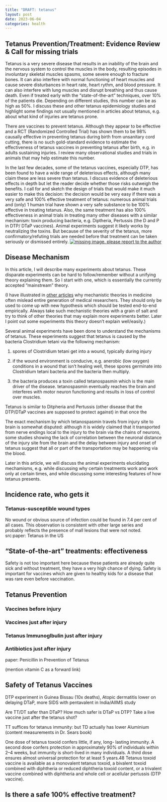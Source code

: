 ```yaml
---
title: "DRAFT: tetanus"
layout: post
date: 2023-06-04
categories: health
---
```

## Tetanus Prevention/Treatment: Evidence Review & Call for missing trials
Tetanus is a very severe disease that results in an inability of the brain and the nervous system to control the muscles in the body, resulting episodes in involuntary skeletal muscles spasms, some severe enough to fracture bones.
It can also interfere with normal functioning of heart muscles and cause severe disturbances in heart rate, heart rythm, and blood pressure. It can also interfere with lung muscles and disrupt breathing and thus cause death.
Even if treated early with the “state-of-the-art” techniques, over 10% of the patients die.
Depending on different studies, this number can be as high as 50%.
I discuss these and other tetanus epidemiology studies and highlight some findings not usually mentioned in articles about tetanus, e.g. about what kind of injuries are tetanus prone.


There are vaccines to prevent tetanus.
Although they appear to be effective and a RCT (Randomized Controlled Trial) has shown them to be 98% causally effective in preventing tetanus during birth from unsanitary cord cutting, there is no such gold-standard evidence to estimate the effectiveness of tetanus vaccines in preventing tetanus after birth, e.g. in adults sustaining injuries.
I review many observational studies and trials in animals that may help estimate this number.

In the last few decades, some of the tetanus vaccines, especially DTP, has been found to have a wide range of deleterious effects, although many claim these are less severe than tetanus.
I discuss evidence of deleterious effects in depth but let the reader decide whether those risks outweigh the benefits.
I call for and sketch the design of trials that would make it much easier to make this decision: the decision would be very easy if there was a very safe and 100% effective treatment of tetanus: numerous animal trials and (only) 1 human trial have shown a very safe substance to be 100% effective in treating tetanus.
Also, the same treatment has also 100% effectiveness in animal trials in treating many other diseases with a similar mechanism: toxin producing bacteria, e.g. Diptheria, Pertussis (the D and P in DTP/ DTaP vaccines). Animal experiments suggest it likely works by neutralizing the toxins.
But because of the severity of the tetanus, more confirmatory/refuting trials are needed before that treatment can be taken seriously or dismissed entirely.
[![missing image. please report to the author](/decoding-human-body/images/tetanus/opisthotonus.jpg)](https://en.wikipedia.org/wiki/Opisthotonus#/media/File:Opisthotonus_in_a_patient_suffering_from_tetanus_-_Painting_by_Sir_Charles_Bell_-_1809.jpg)

## Disease Mechanism

In this article, I will describe many experiments about tetanus. These disparate experiments can be hard to follow/remember without a unifying theory explaining them. So I start with one, which is essentially the currently accepted “mainstream” theory.

(I have illustrated in [other articles](/decoding-human-body/health/biomarkers/2020/04/04/biomarkers-and-causality.html) why mechanistic theories in medicine often mislead entire generation of medical researchers. They should only be used to come up with new hypothesis which should be tested end-to-end empirically. Always take such mechanistic theories with a grain of salt and try to think of other theories that may explain more experiments better. Later I point out some experiments this theory doesn’t explain well/easily.)

Several animal experiments have been done to understand the mechanisms of tetanus. These experiments suggest that tetanus is caused by the bacteria Clostridium tetani via the following mechanism:

1. spores of Clostridium tetani get into a wound, typically during injury

2. if the wound environment is conducive, e.g. anerobic (low oxygen) conditions in a wound that isn’t healing well, these spores germinate into Clostridium tetani bacteria and the bacteria then multiply.

3. the bacteria produces a toxin called tetanospasmin which is the main driver of the disease. tetanospasmin eventually reaches the brain and interferes with motor neuron functioning and results in loss of control over muscles.

Tetanus is similar to Ditpheria and Pertussis (other disease that the DTP/DTaP vaccines are supposed to protect against) in that once the

The exact mechanism by which tetanospasmin travels from injury site to brain is somewhat disputed: although it is widely claimed that it transported from nerve endings local to the injury to the brain via the chains of neurons, some studies showing the lack of correlation between the neuronal distance of the injury site from the brain and the delay between injury and onset of tetanus suggest that all or part of the transportation may be happening via the blood.

Later in this article, we will discuss the animal experiments elucidating mechamisms, e.g. while discussing why certain treatments work and work only at certain times, and while discussing some interesting features of how tetanus presents.

## Incidence rate, who gets it

### Tetanus-susceptible wound types

No wound or obvious source of
infection could be found in 7.4 per cent of all cases.
This observation is consistent with other large
series and probably reflects the presence of
mall lesions that were not noted.
src:paper: Tetanus in the US

## “State-of-the-art” treatments: effectiveness
Safety is not too important here because these patients are already quite sick and without treatment, they
have a very high chance of dying. Safety is important for vaccines which are given to healthy kids for a disease that was rare even before vaccination.


## Tetanus Prevention

### Vaccines before injury

### Vaccines just after injury

### Tetanus Immunoglbulin just after injury

### Antibiotics just after injury
paper: Penicillin in Prevention of Tetanus

(mention vitamin C as a forward link)

## Safety of Tetanus Vaccines

DTP experiment in Guinea Bissau (10x deaths), Atopic dermatitis lower on delaying DTaP, more SIDS with pentavalent in India/AIIMS study

Are TT/DT safer than DTaP? How much safer is DTaP vs DTP?
Take a live vaccine just after the tetanus shot?


TT suffices for tetanus immunity: but TD actually has lower Aluminium (content measurements in Dr. Sears book)

One dose of tetanus toxoid confers little, if any, long-
lasting immunity. A second dose confers protection in
approximately 90% of individuals within 2–4 weeks,
but immunity is short-lived in many individuals. A
third dose ensures almost universal protection for at
least 5 years.48 Tetanus toxoid vaccine is available as a
monovalent tetanus toxoid, a bivalent toxoid combined
with diphtheria or reduced diphtheria toxoid content,
or a trivalent vaccine combined with diphtheria and
whole cell or acellular pertussis (DTP vaccine).

## Is there a safe 100% effective treatment?
